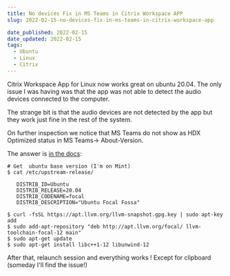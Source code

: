 ```yaml
---
title: No devices Fix in MS Teams in Citrix Workspace APP 
slug: 2022-02-15-no-devices-fix-in-ms-teams-in-citrix-workspace-app

date_published: 2022-02-15
date_updated: 2022-02-15
tags:
  - Ubuntu
  - Linux
  - Citrix
---
```


Citrix Workspace App for Linux now works great on ubuntu 20.04. The only issue I was having was that the app was not able to detect the audio devices connected to the computer.
<!-- more -->

The strange bit is that the audio devices are not detected by the app but they work just fine in the rest of the system.

On further inspection we notice that MS Teams do not show as HDX Optimized status in MS Teams-> About-Version. 

The answer is [in the docs](https://docs.citrix.com/en-us/citrix-workspace-app-for-linux/configure-xenapp.html):

```
# Get  ubuntu base version (I'm on Mint)
$ cat /etc/upstream-release/

   DISTRIB_ID=Ubuntu
   DISTRIB_RELEASE=20.04
   DISTRIB_CODENAME=focal
   DISTRIB_DESCRIPTION="Ubuntu Focal Fossa"
  
$ curl -fsSL https://apt.llvm.org/llvm-snapshot.gpg.key | sudo apt-key add 
$ sudo add-apt-repository "deb http://apt.llvm.org/focal/ llvm-toolchain-focal-12 main"
$ sudo apt-get update
$ sudo apt-get install libc++1-12 libunwind-12  
```

After that, relaunch session and everything works ! Except for clipboard (someday I'll find the issue!)
